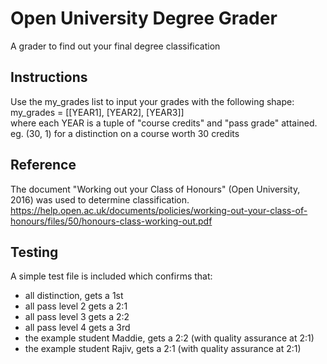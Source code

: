 # Open University Degree Grader

A grader to find out your final degree classification

## Instructions

Use the my_grades list to input your grades with the following shape:<br />
my_grades = [[YEAR1], [YEAR2], [YEAR3]]<br />
where each YEAR is a tuple of "course credits" and "pass grade" attained.<br />
eg. (30, 1) for a distinction on a course worth 30 credits

## Reference

The document "Working out your Class of Honours" (Open University, 2016) was used to determine classification.<br />
https://help.open.ac.uk/documents/policies/working-out-your-class-of-honours/files/50/honours-class-working-out.pdf

## Testing

A simple test file is included which confirms that:

- all distinction, gets a 1st
- all pass level 2 gets a 2:1
- all pass level 3 gets a 2:2
- all pass level 4 gets a 3rd
- the example student Maddie, gets a 2:2 (with quality assurance at 2:1)
- the example student Rajiv, gets a 2:1 (with quality assurance at 2:1)
